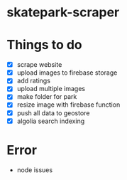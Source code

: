 # skatepark-scraper

# Things to do

- [x] scrape website
- [x] upload images to firebase storage
- [X] add ratings
- [X] upload multiple images
- [X] make folder for park
- [X] resize image with firebase function
- [X] push all data to geostore
- [X] algolia search indexing

# Error
- node issues 